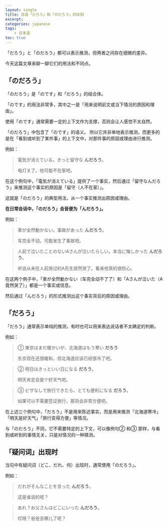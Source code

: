 ```yaml
---
layout: single
title: 日语「だろう」和「のだろう」的区别
excerpt:
categories: japanese
tags:
    - 日本语
toc: true
---
```


「だろう」と「のだろう」都可以表示推测，但两者之间存在细微的差异。

今天这篇文章来聊一聊它们的用法和不同点。

## 「のだろう」

「のだろう」是「のです」和「だろう」的结合体。

「のです」的用法非常多，其中之一是「用来说明前文或当下情况的原因和理由」。

使用「のです」通常需要一定的上下文作为支撑，否则会让人感觉不太自然。

「のだろう」中包含了「のです」的语义。 所以它并非单地表示推测，而更多的是在「看到或听到了某件事」的上下文中，对那件事的原因或理由进行推测。

例如：

> 電気が消えている。きっと留守な **んだろう**。
>
> 电灯关了。他可能不在家吧。

在这个例句中，「電気が消えている」提供了一个事实，然后通过「留守なんだろう」来推测这个事实的原因是「留守<span class='more'>（人不在家）</span>」。

这就是「のだろう」的典型用法，从一个事实推测出原因或理由。

**在日常会话中，「のだろう」会音便为「んだろう」。**

例如：

> 車が全然動かない。事故があった **んだろう**。
> 
> 车完全不动。可能发生了事故吧。

> 人前で泣いたことのないAさんが泣いたらしい。本当に悔しかった **んだろう**。
>
> 听说从未在人前哭过的A先生居然哭了。看来他真的很伤心。

在这两个例子中，「車が全然動かない<span class='more'>（车完全动不了了）</span>和「Aさんが泣いた<span class='more'>（A竟然哭了）</span>」都是一个事实或信息。

然后通过「んだろう」的形式推测出这个事实背后的原因或理由。

## 「だろう」

「だろう」通常表示单纯的推测，有时也可以用来表达说话者不太确定的判断。

例如：

> ①  東京はまだ暖かいが、北海道はもう寒い **だろう**
>
> 东京现在还很暖和，但北海道应该已经很冷了吧。

> ②  明日はきっといい日になる **だろう**。
>
> 明天肯定会是个好天气吧。

> ③  ビザなしで旅行できたら、とても便利になる **だろう**。
>
> 如果可以不需要签证旅行，那将会非常方便吧。

在上述三个例句中，「だろう」不是用来陈述事实，而是用来推测「北海道寒冷」「明天是好天气」「旅行变得方便」等情况。

与「のだろう」不同，它不需要特定的上下文，可以像例句② 和③ 那样，与看到或听到的事情无关，只是对情况的一种猜测。

## 「疑问词」出现时

当句中有疑问词<span class='more'>（どこ、だれ、何）</span>出现时，通常使用「のだろう」。

例如：

> だれがそんなことを言った **んだろう**。
>
> 这是谁说的呢？

> あれ？お父さんはどこにいった **んだろう**。
>
> 哎呀？爸爸去哪儿了呢？ 
